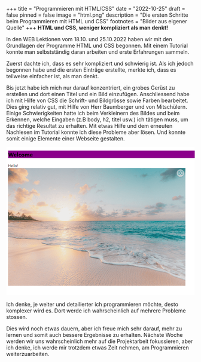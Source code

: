 +++
title = "Programmieren mit HTML/CSS"
date = "2022-10-25"
draft = false
pinned = false
image = "html.png"
description = "Die ersten Schritte beim Programmieren mit HTML und CSS"
footnotes = "B﻿ilder aus eigener Quelle"
+++
**H﻿TML und CSS, weniger kompliziert als man denkt!**

I﻿n den WEB Lektionen vom 18.10. und 25.10.2022 haben wir mit den Grundlagen der Programme HTML und CSS begonnen. Mit einem Tutorial konnte man selbstständig daran arbeiten und erste Erfahrungen sammeln. 

Z﻿uerst dachte ich, dass es sehr kompliziert und schwierig ist. Als ich jedoch begonnen habe und die ersten Einträge erstellte, merkte ich, dass es teilweise einfacher ist, als man denkt. 

B﻿is jetzt habe ich mich nur darauf konzentriert, ein grobes Gerüst zu erstellen und dort einen Titel und ein Bild einzufügen. Anschliessend habe ich mit Hilfe von CSS die Schrift- und Bildgrösse sowie Farben bearbeitet. Dies ging relativ gut, mit Hilfe von Herr Baumberger und von Mitschülern. Einige Schwierigkeiten hatte ich beim Verkleinern des Bildes und beim Erkennen, welche Eingaben (z.B body, h2, titel usw.) ich tätigen muss, um das richtige Resultat zu erhalten. Mit etwas Hilfe und dem erneuten Nachlesen im Tutorial konnte ich diese Probleme aber lösen. Und konnte somit einige Elemente einer Webseite gestalten. 

![](website.png)

I﻿ch denke, je weiter und detailierter ich programmieren möchte, desto komplexer wird es. Dort werde ich wahrscheinlich auf mehrere Probleme stossen. 

Dies wird noch etwas dauern, aber ich freue mich sehr darauf, mehr zu lernen und somit auch bessere Ergebnisse zu erhalten. Nächste Woche werden wir uns wahrscheinlich mehr auf die Projektarbeit fokussieren, aber ich denke, ich werde mir trotzdem etwas Zeit nehmen, am Programmieren weiterzuarbeiten.